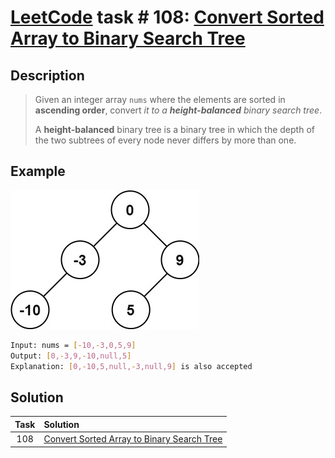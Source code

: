 # [LeetCode][leetcode] task # 108: [Convert Sorted Array to Binary Search Tree][task]

Description
-----------

> Given an integer array `nums` where the elements are sorted
> in **ascending order**, convert _it to a **height-balanced**
> binary search tree_.
> 
> A **height-balanced** binary tree is a binary tree
> in which the depth of the two subtrees of every node
> never differs by more than one.

 Example
-------

![tree.png](image/tree.png)

```sh
Input: nums = [-10,-3,0,5,9]
Output: [0,-3,9,-10,null,5]
Explanation: [0,-10,5,null,-3,null,9] is also accepted
```

Solution
--------

| Task | Solution                                               |
|:----:|:-------------------------------------------------------|
| 108  | [Convert Sorted Array to Binary Search Tree][solution] |


[leetcode]: <http://leetcode.com/>
[task]: <https://leetcode.com/problems/convert-sorted-array-to-binary-search-tree/>
[solution]: <https://github.com/wellaxis/witalis-jkit/blob/main/module/tasks/src/main/java/com/witalis/jkit/tasks/core/task/leetcode/p108/option/Practice.java>
